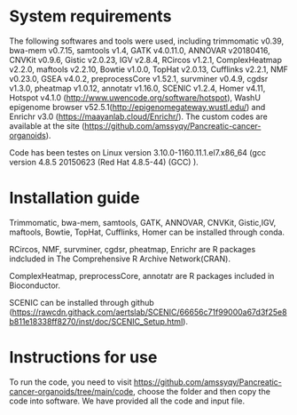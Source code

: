 # System requirements
The following softwares and tools were used, including trimmomatic v0.39, bwa-mem v0.7.15, samtools v1.4, GATK v4.0.11.0, ANNOVAR v20180416, CNVKit v0.9.6, Gistic v2.0.23, IGV v2.8.4, RCircos v1.2.1, ComplexHeatmap v2.2.0, maftools v2.2.10, Bowtie v1.0.0, TopHat v2.0.13, Cufflinks v2.2.1, NMF v0.23.0, GSEA v4.0.2, preprocessCore v1.52.1, survminer v0.4.9, cgdsr v1.3.0, pheatmap v1.0.12, annotatr v1.16.0, SCENIC v1.2.4,  Homer v4.11, Hotspot v4.1.0 (http://www.uwencode.org/software/hotspot), WashU epigenome browser  v52.5.1(http://epigenomegateway.wustl.edu/) and Enrichr v3.0 (https://maayanlab.cloud/Enrichr/). The custom codes are available at the site (https://github.com/amssyqy/Pancreatic-cancer-organoids).

Code has been testes on Linux version 3.10.0-1160.11.1.el7.x86_64  (gcc version 4.8.5 20150623 (Red Hat 4.8.5-44) (GCC) ).
# Installation guide
Trimmomatic, bwa-mem, samtools, GATK, ANNOVAR, CNVKit, Gistic,IGV, maftools, Bowtie, TopHat, Cufflinks, Homer can be installed through conda.

RCircos, NMF, survminer, cgdsr, pheatmap, Enrichr are R packages indcluded in The Comprehensive R Archive Network(CRAN).

ComplexHeatmap, preprocessCore, annotatr are R packages included in Bioconductor.

SCENIC can be installed through github (https://rawcdn.githack.com/aertslab/SCENIC/66656c71f99000a67d3f25e8b811e18338ff8270/inst/doc/SCENIC_Setup.html).
# Instructions for use
To run the code, you need to visit https://github.com/amssyqy/Pancreatic-cancer-organoids/tree/main/code, choose the folder and then copy the code into software. We have provided all the code and input file.
